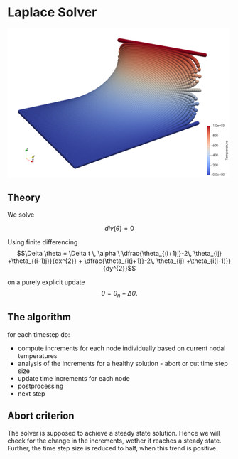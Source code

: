 # Laplace Solver
<img src="assets/laplace_100x100.png" width="500">

## Theory
We solve 

$$div(\theta)=0$$

Using finite differencing
$$\Delta \theta = \Delta t \, \alpha \ \dfrac{\theta_{(i+1)j}-2\, \theta_{ij} +\theta_{(i-1)j}}{dx^{2}} + \dfrac{\theta_{i(j+1)}-2\, \theta_{ij} +\theta_{i(j-1)}}{dy^{2}}$$

on a purely explicit update 
$$\theta = \theta_{n} + \Delta \theta.$$

## The algorithm
for each timestep do:
* compute increments for each node individually based on current nodal temperatures
* analysis of the increments for a healthy solution - abort or cut time step size
* update time increments for each node
* postprocessing
* next step
  

## Abort criterion
The solver is supposed to achieve a steady state solution. Hence we will check for the change in the increments, wether it reaches a steady state.
Further, the time step size is reduced to half, when this trend is positive.
